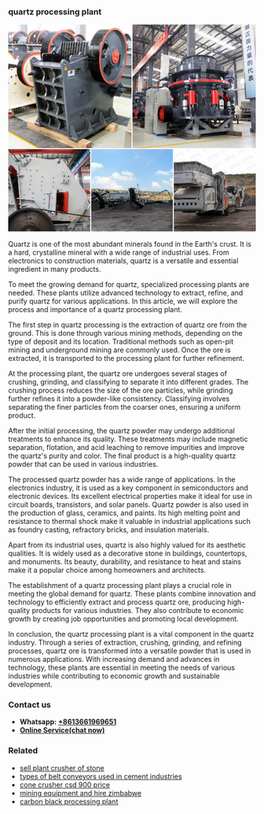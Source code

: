 <h3>quartz processing plant</h3><img src='1708663541.jpg' alt=''><p>Quartz is one of the most abundant minerals found in the Earth's crust. It is a hard, crystalline mineral with a wide range of industrial uses. From electronics to construction materials, quartz is a versatile and essential ingredient in many products.</p><p>To meet the growing demand for quartz, specialized processing plants are needed. These plants utilize advanced technology to extract, refine, and purify quartz for various applications. In this article, we will explore the process and importance of a quartz processing plant.</p><p>The first step in quartz processing is the extraction of quartz ore from the ground. This is done through various mining methods, depending on the type of deposit and its location. Traditional methods such as open-pit mining and underground mining are commonly used. Once the ore is extracted, it is transported to the processing plant for further refinement.</p><p>At the processing plant, the quartz ore undergoes several stages of crushing, grinding, and classifying to separate it into different grades. The crushing process reduces the size of the ore particles, while grinding further refines it into a powder-like consistency. Classifying involves separating the finer particles from the coarser ones, ensuring a uniform product.</p><p>After the initial processing, the quartz powder may undergo additional treatments to enhance its quality. These treatments may include magnetic separation, flotation, and acid leaching to remove impurities and improve the quartz's purity and color. The final product is a high-quality quartz powder that can be used in various industries.</p><p>The processed quartz powder has a wide range of applications. In the electronics industry, it is used as a key component in semiconductors and electronic devices. Its excellent electrical properties make it ideal for use in circuit boards, transistors, and solar panels. Quartz powder is also used in the production of glass, ceramics, and paints. Its high melting point and resistance to thermal shock make it valuable in industrial applications such as foundry casting, refractory bricks, and insulation materials.</p><p>Apart from its industrial uses, quartz is also highly valued for its aesthetic qualities. It is widely used as a decorative stone in buildings, countertops, and monuments. Its beauty, durability, and resistance to heat and stains make it a popular choice among homeowners and architects.</p><p>The establishment of a quartz processing plant plays a crucial role in meeting the global demand for quartz. These plants combine innovation and technology to efficiently extract and process quartz ore, producing high-quality products for various industries. They also contribute to economic growth by creating job opportunities and promoting local development.</p><p>In conclusion, the quartz processing plant is a vital component in the quartz industry. Through a series of extraction, crushing, grinding, and refining processes, quartz ore is transformed into a versatile powder that is used in numerous applications. With increasing demand and advances in technology, these plants are essential in meeting the needs of various industries while contributing to economic growth and sustainable development.</p><h3>Contact us</h3><ul><li><strong>Whatsapp:&nbsp;<a href="https://wa.me/8613661969651">+8613661969651</a></strong></li><li><a href="https://swt.shibang-china.com/?git&amp;zhl&amp;quartz processing plant"><strong>Online Service(chat now)</strong></a></li></ul><h3>Related</h3><ul><li><a href='sell plant crusher of stone.md'>sell plant crusher of stone</a></li><li><a href='types of belt conveyors used in cement industries.md'>types of belt conveyors used in cement industries</a></li><li><a href='cone crusher csd 900 price.md'>cone crusher csd 900 price</a></li><li><a href='mining equipment and hire zimbabwe.md'>mining equipment and hire zimbabwe</a></li><li><a href='carbon black processing plant.md'>carbon black processing plant</a></li></ul>